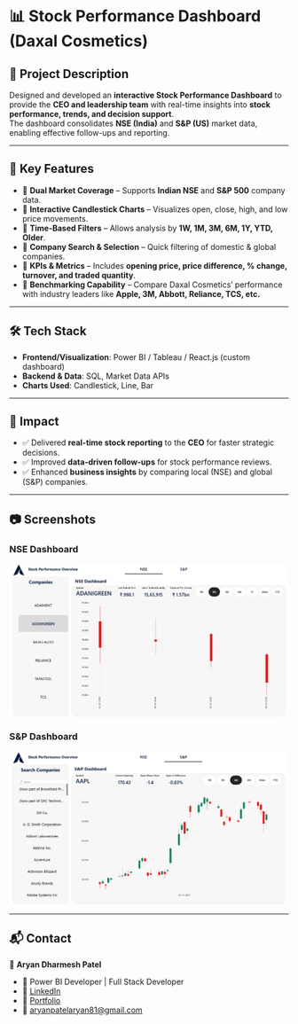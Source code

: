 # 📊 Stock Performance Dashboard (Daxal Cosmetics)

## 📝 Project Description
Designed and developed an **interactive Stock Performance Dashboard** to provide the **CEO and leadership team** with real-time insights into **stock performance, trends, and decision support**.  
The dashboard consolidates **NSE (India)** and **S&P (US)** market data, enabling effective follow-ups and reporting.

---

## 🔑 Key Features
- 📌 **Dual Market Coverage** – Supports **Indian NSE** and **S&P 500** company data.  
- 📌 **Interactive Candlestick Charts** – Visualizes open, close, high, and low price movements.  
- 📌 **Time-Based Filters** – Allows analysis by **1W, 1M, 3M, 6M, 1Y, YTD, Older**.  
- 📌 **Company Search & Selection** – Quick filtering of domestic & global companies.  
- 📌 **KPIs & Metrics** – Includes **opening price, price difference, % change, turnover, and traded quantity**.  
- 📌 **Benchmarking Capability** – Compare Daxal Cosmetics’ performance with industry leaders like **Apple, 3M, Abbott, Reliance, TCS, etc.**  

---

## 🛠️ Tech Stack
- **Frontend/Visualization**: Power BI / Tableau / React.js (custom dashboard)  
- **Backend & Data**: SQL, Market Data APIs  
- **Charts Used**: Candlestick, Line, Bar  

---

## 📌 Impact
- ✅ Delivered **real-time stock reporting** to the **CEO** for faster strategic decisions.  
- ✅ Improved **data-driven follow-ups** for stock performance reviews.  
- ✅ Enhanced **business insights** by comparing local (NSE) and global (S&P) companies.  

---

## 📷 Screenshots
### NSE Dashboard
![NSE Dashboard](screenshot/Dashboard2.png)

### S&P Dashboard
![S&P Dashboard](screenshot/Dashboard3.png)

---

## 📬 Contact  
👤 **Aryan Dharmesh Patel**  
- 💼 Power BI Developer | Full Stack Developer  
- 🔗 [LinkedIn](www.linkedin.com/in/aryan-patel-ap02)
- 🔗 [Portfolio](https://www.datascienceportfol.io/aryan_dharmesh_patel)
- 📧 aryanpatelaryan81@gmail.com 
